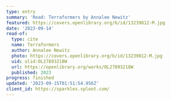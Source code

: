 ```yaml
---
type: entry
summary: 'Read: Terraformers by Annalee Newitz'
featured: https://covers.openlibrary.org/b/id/13239812-M.jpg
date: '2023-09-14'
read-of:
  type: cite
  name: Terraformers
  author: Annalee Newitz
  photo: https://covers.openlibrary.org/b/id/13239812-M.jpg
  uid: olid:OL27893218W
  url: https://openlibrary.org/works/OL27893218W
  published: 2023
progress: finished
updated: '2023-09-15T01:51:54.956Z'
client_id: https://sparkles.sploot.com/
---
```

